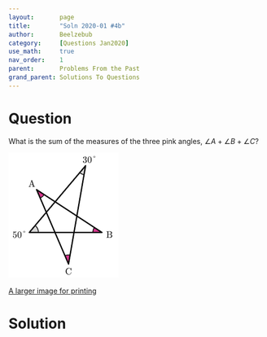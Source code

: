 ```yaml
---
layout:       page
title:        "Soln 2020-01 #4b"
author:       Beelzebub
category:     [Questions Jan2020]
use_math:     true
nav_order:    1
parent:       Problems From the Past
grand_parent: Solutions To Questions
---
```


# Question

What is the sum of the measures of the three pink angles, $\angle{A} + \angle{B} + \angle{C}$?

![](/img/older/angle1.png)

[A larger image for printing](/img/older/angle1.jpeg)


# Solution



